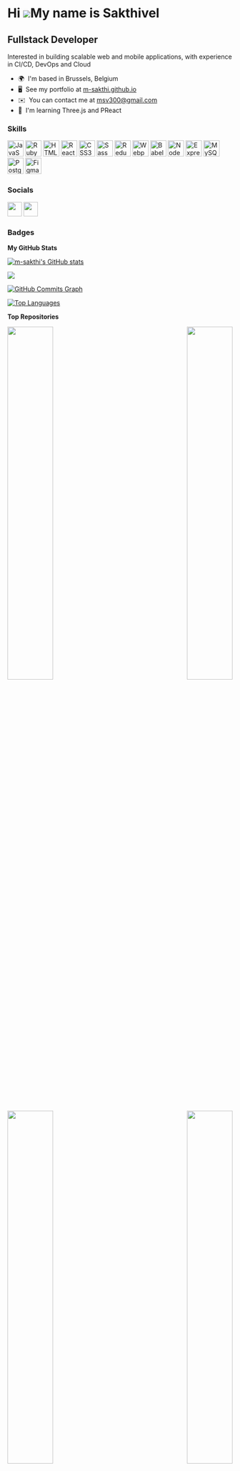 Hi ![](https://user-images.githubusercontent.com/18350557/176309783-0785949b-9127-417c-8b55-ab5a4333674e.gif)My name is Sakthivel
=================================================================================================================================

Fullstack Developer
-------------------

Interested in building scalable web and mobile applications, with experience in CI/CD, DevOps and Cloud

* 🌍  I'm based in Brussels, Belgium
* 🖥️  See my portfolio at [m-sakthi.github.io](https://m-sakthi.github.io/)
* ✉️  You can contact me at [msv300@gmail.com](mailto:msv300@gmail.com)
* 🧠  I'm learning Three.js and PReact

<!-- <a href="https://www.github.com/m-sakthi" target="_blank" rel="noreferrer"><img
src="https://img.shields.io/github/followers/m-sakthi?logo=github&style=for-the-badge&color=14b8a6&labelColor=1c1917" /></a> -->

### Skills


<p align="left">
<a href="https://developer.mozilla.org/en-US/docs/Web/JavaScript" target="_blank" rel="noreferrer"><img src="https://raw.githubusercontent.com/danielcranney/readme-generator/main/public/icons/skills/javascript-colored.svg" width="36" height="36" alt="JavaScript" /></a>
<a href="https://www.ruby-lang.org/en/" target="_blank" rel="noreferrer"><img src="https://raw.githubusercontent.com/danielcranney/readme-generator/main/public/icons/skills/ruby-colored.svg" width="36" height="36" alt="Ruby" /></a>
<a href="https://developer.mozilla.org/en-US/docs/Glossary/HTML5" target="_blank" rel="noreferrer"><img src="https://raw.githubusercontent.com/danielcranney/readme-generator/main/public/icons/skills/html5-colored.svg" width="36" height="36" alt="HTML5" /></a>
<a href="https://reactjs.org/" target="_blank" rel="noreferrer"><img src="https://raw.githubusercontent.com/danielcranney/readme-generator/main/public/icons/skills/react-colored.svg" width="36" height="36" alt="React" /></a>
<a href="https://www.w3.org/TR/CSS/#css" target="_blank" rel="noreferrer"><img src="https://raw.githubusercontent.com/danielcranney/readme-generator/main/public/icons/skills/css3-colored.svg" width="36" height="36" alt="CSS3" /></a>
<a href="https://sass-lang.com/" target="_blank" rel="noreferrer"><img src="https://raw.githubusercontent.com/danielcranney/readme-generator/main/public/icons/skills/sass-colored.svg" width="36" height="36" alt="Sass" /></a>
<a href="https://redux.js.org/" target="_blank" rel="noreferrer"><img src="https://raw.githubusercontent.com/danielcranney/readme-generator/main/public/icons/skills/redux-colored.svg" width="36" height="36" alt="Redux" /></a>
<a href="https://webpack.js.org/" target="_blank" rel="noreferrer"><img src="https://raw.githubusercontent.com/danielcranney/readme-generator/main/public/icons/skills/webpack-colored.svg" width="36" height="36" alt="Webpack" /></a>
<a href="https://babeljs.io/" target="_blank" rel="noreferrer"><img src="https://raw.githubusercontent.com/danielcranney/readme-generator/main/public/icons/skills/babel-colored.svg" width="36" height="36" alt="Babel" /></a>
<a href="https://nodejs.org/en/" target="_blank" rel="noreferrer"><img src="https://raw.githubusercontent.com/danielcranney/readme-generator/main/public/icons/skills/nodejs-colored.svg" width="36" height="36" alt="NodeJS" /></a>
<a href="https://expressjs.com/" target="_blank" rel="noreferrer"><img src="https://raw.githubusercontent.com/danielcranney/readme-generator/main/public/icons/skills/express-colored.svg" width="36" height="36" alt="Express" /></a>
<a href="https://www.mysql.com/" target="_blank" rel="noreferrer"><img src="https://raw.githubusercontent.com/danielcranney/readme-generator/main/public/icons/skills/mysql-colored.svg" width="36" height="36" alt="MySQL" /></a>
<a href="https://www.postgresql.org/" target="_blank" rel="noreferrer"><img src="https://raw.githubusercontent.com/danielcranney/readme-generator/main/public/icons/skills/postgresql-colored.svg" width="36" height="36" alt="PostgreSQL" /></a>
<a href="https://www.figma.com/" target="_blank" rel="noreferrer"><img src="https://raw.githubusercontent.com/danielcranney/readme-generator/main/public/icons/skills/figma-colored.svg" width="36" height="36" alt="Figma" /></a>
</p>


### Socials

<p align="left"> <a href="https://www.github.com/m-sakthi" target="_blank" rel="noreferrer"><img src="https://raw.githubusercontent.com/danielcranney/readme-generator/main/public/icons/socials/github.svg" width="32" height="32" /></a> <a href="https://www.linkedin.com/in/sakthivel-murugadas/" target="_blank" rel="noreferrer"><img src="https://raw.githubusercontent.com/danielcranney/readme-generator/main/public/icons/socials/linkedin.svg" width="32" height="32" /></a></p>

### Badges

<b>My GitHub Stats</b>

<a href="http://www.github.com/m-sakthi"><img src="https://github-readme-stats.vercel.app/api?username=m-sakthi&show_icons=true&hide=&count_private=true&title_color=14b8a6&text_color=64748b&icon_color=14b8a6&bg_color=1c1917&hide_border=true&show_icons=true" alt="m-sakthi's GitHub stats" /></a>

<a href="http://www.github.com/m-sakthi"><img src="https://github-readme-streak-stats.herokuapp.com/?user=m-sakthi&stroke=64748b&background=1c1917&ring=14b8a6&fire=14b8a6&currStreakNum=64748b&currStreakLabel=14b8a6&sideNums=64748b&sideLabels=64748b&dates=64748b&hide_border=true" /></a>

<a href="http://www.github.com/m-sakthi"><img src="https://github-readme-activity-graph.cyclic.app/graph?username=m-sakthi&bg_color=1c1917&color=64748b&line=14b8a6&point=64748b&area_color=1c1917&area=true&hide_border=true&custom_title=GitHub%20Commits%20Graph" alt="GitHub Commits Graph" /></a>

<a href="https://github.com/m-sakthi" align="left"><img src="https://github-readme-stats.vercel.app/api/top-langs/?username=m-sakthi&langs_count=10&title_color=14b8a6&text_color=64748b&icon_color=14b8a6&bg_color=1c1917&hide_border=true&locale=en&custom_title=Top%20%Languages" alt="Top Languages" /></a>

<b>Top Repositories</b>

<div width="100%" align="center"><a href="https://github.com/m-sakthi/embedded-browser-react" align="left"><img align="left" width="45%" src="https://github-readme-stats.vercel.app/api/pin/?username=m-sakthi&repo=embedded-browser-react&title_color=14b8a6&text_color=64748b&icon_color=14b8a6&bg_color=1c1917&hide_border=true&locale=en" /></a><a href="https://github.com/m-sakthi/m-sakthi.github.io" align="right"><img align="right" width="45%" src="https://github-readme-stats.vercel.app/api/pin/?username=m-sakthi&repo=m-sakthi.github.io&title_color=14b8a6&text_color=64748b&icon_color=14b8a6&bg_color=1c1917&hide_border=true&locale=en" /></a></div><br /><br /><br /><br /><br /><br /><br />

<div width="100%" align="center"><a href="https://github.com/m-sakthi/ds-methods" align="left"><img align="left" width="45%" src="https://github-readme-stats.vercel.app/api/pin/?username=m-sakthi&repo=ds-methods&title_color=14b8a6&text_color=64748b&icon_color=14b8a6&bg_color=1c1917&hide_border=true&locale=en" /></a><a href="https://github.com/m-sakthi/react-hooks-boilerplate" align="right"><img align="right" width="45%" src="https://github-readme-stats.vercel.app/api/pin/?username=m-sakthi&repo=react-hooks-boilerplate&title_color=14b8a6&text_color=64748b&icon_color=14b8a6&bg_color=1c1917&hide_border=true&locale=en" /></a></div>
